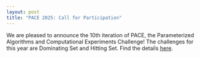 ```yaml
---
layout: post
title: "PACE 2025: Call for Participation"
---
```


We are pleased to announce the 10th iteration of PACE, the Parameterized Algorithms and Computational Experiments Challenge!
The challenges for this year are Dominating Set and Hitting Set.
Find the details [here](/2025).